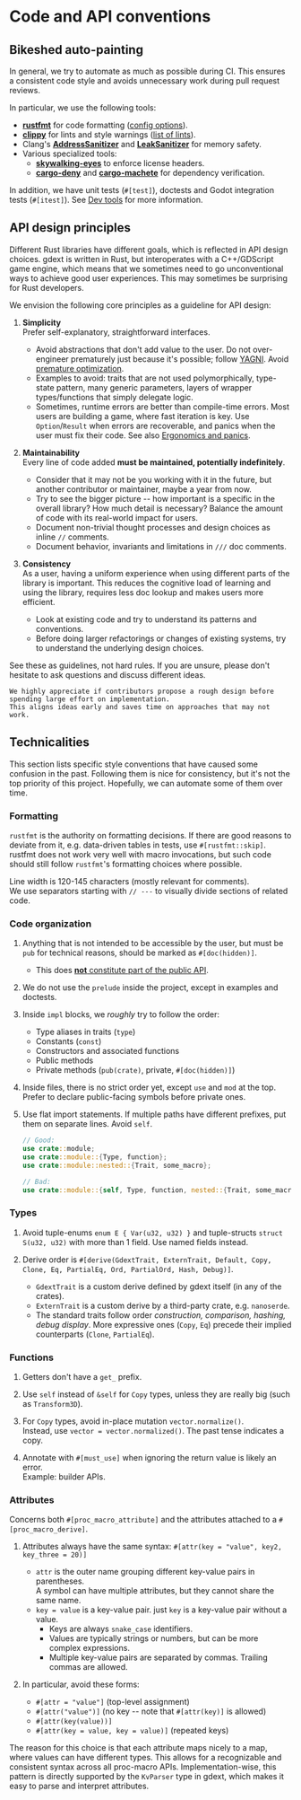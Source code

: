 <!--
  ~ This Source Code Form is subject to the terms of the Mozilla Public
  ~ License, v. 2.0. If a copy of the MPL was not distributed with this
  ~ file, You can obtain one at https://mozilla.org/MPL/2.0/.
-->

# Code and API conventions


<!-- toc -->

## Bikeshed auto-painting

In general, we try to automate as much as possible during CI. This ensures a consistent code style and avoids unnecessary work during
pull request reviews.

In particular, we use the following tools:

* [**rustfmt**] for code formatting ([config options][rustfmt-config]).
* [**clippy**] for lints and style warnings ([list of lints][clippy-lints]).
* Clang's [**AddressSanitizer**] and [**LeakSanitizer**] for memory safety.
* Various specialized tools:
  * [**skywalking-eyes**] to enforce license headers.
  * [**cargo-deny**] and [**cargo-machete**] for dependency verification.

In addition, we have unit tests (`#[test]`), doctests and Godot integration tests (`#[itest]`). 
See [Dev tools] for more information.

[**AddressSanitizer**]: https://clang.llvm.org/docs/AddressSanitizer.html 
[**cargo-deny**]: https://embarkstudios.github.io/cargo-deny
[**cargo-machete**]: https://github.com/bnjbvr/cargo-machete
[**clippy**]: https://doc.rust-lang.org/stable/clippy/usage.html
[**LeakSanitizer**]: https://clang.llvm.org/docs/LeakSanitizer.html
[**rustfmt**]: https://github.com/rust-lang/rustfmt
[**skywalking-eyes**]: https://github.com/apache/skywalking-eyes
[clippy-lints]: https://rust-lang.github.io/rust-clippy/master/index.html
[Dev tools]: dev-tools.md
[rustfmt-config]: https://rust-lang.github.io/rustfmt


## API design principles

Different Rust libraries have different goals, which is reflected in API design choices. gdext is written in Rust, but interoperates with 
a C++/GDScript game engine, which means that we sometimes need to go unconventional ways to achieve good user experiences.
This may sometimes be surprising for Rust developers.

We envision the following core principles as a guideline for API design:

1. **Simplicity**  
   Prefer self-explanatory, straightforward interfaces.
   * Avoid abstractions that don't add value to the user. 
     Do not over-engineer prematurely just because it's possible; follow [YAGNI][wiki-yagni]. Avoid [premature optimization][wiki-premature-opt].
   * Examples to avoid: traits that are not used polymorphically, type-state pattern, many generic parameters,
     layers of wrapper types/functions that simply delegate logic.
   * Sometimes, runtime errors are better than compile-time errors. Most users are building a game, where fast iteration is key.
     Use `Option`/`Result` when errors are recoverable, and panics when the user must fix their code. 
     See also [Ergonomics and panics][lib-ergonomics-panics].

2. **Maintainability**  
   Every line of code added **must be maintained, potentially indefinitely**.
   * Consider that it may not be you working with it in the future, but another contributor or maintainer, maybe a year from now.
   * Try to see the bigger picture -- how important is a specific in the overall library? How much detail is necessary?
     Balance the amount of code with its real-world impact for users.
   * Document non-trivial thought processes and design choices as inline `//` comments.
   * Document behavior, invariants and limitations in `///` doc comments.

3. **Consistency**  
   As a user, having a uniform experience when using different parts of the library is important.
   This reduces the cognitive load of learning and using the library, requires less doc lookup and makes users more efficient.
   * Look at existing code and try to understand its patterns and conventions.
   * Before doing larger refactorings or changes of existing systems, try to understand the underlying design choices.

See these as guidelines, not hard rules. If you are unsure, please don't hesitate to ask questions and discuss different ideas.

```admonish tip
We highly appreciate if contributors propose a rough design before spending large effort on implementation.
This aligns ideas early and saves time on approaches that may not work.
```


## Technicalities

This section lists specific style conventions that have caused some confusion in the past.
Following them is nice for consistency, but it's not the top priority of this project. Hopefully, we can automate some of them over time.


### Formatting

`rustfmt` is the authority on formatting decisions. If there are good reasons to deviate from it, e.g. data-driven tables in tests,
use `#[rustfmt::skip]`. rustfmt does not work very well with macro invocations, but such code should still follow `rustfmt`'s
formatting choices where possible.

Line width is 120-145 characters (mostly relevant for comments).  
We use separators starting with  `// ---` to visually divide sections of related code.


### Code organization

1. Anything that is not intended to be accessible by the user, but must be `pub` for technical reasons, should be marked as `#[doc(hidden)]`.
   * This does [**not** constitute part of the public API][lib-public-api]. 

1. We do not use the `prelude` inside the project, except in examples and doctests.

1. Inside `impl` blocks, we _roughly_ try to follow the order:
   * Type aliases in traits (`type`) 
   * Constants (`const`)
   * Constructors and associated functions
   * Public methods
   * Private methods (`pub(crate)`, private, `#[doc(hidden)]`)

1. Inside files, there is no strict order yet, except `use` and `mod` at the top. Prefer to declare public-facing symbols before private ones.

1. Use flat import statements. If multiple paths have different prefixes, put them on separate lines. Avoid `self`.
   ```rs
   // Good:
   use crate::module;
   use crate::module::{Type, function};
   use crate::module::nested::{Trait, some_macro};
   
   // Bad:
   use crate::module::{self, Type, function, nested::{Trait, some_macro}};
   ```


### Types

1. Avoid tuple-enums `enum E { Var(u32, u32) }` and tuple-structs `struct S(u32, u32)` with more than 1 field. Use named fields instead.

1. Derive order is `#[derive(GdextTrait, ExternTrait, Default, Copy, Clone, Eq, PartialEq, Ord, PartialOrd, Hash, Debug)]`.
   * `GdextTrait` is a custom derive defined by gdext itself (in any of the crates).
   * `ExternTrait` is a custom derive by a third-party crate, e.g. `nanoserde`.
   * The standard traits follow order _construction, comparison, hashing, debug display_.
     More expressive ones (`Copy`, `Eq`) precede their implied counterparts (`Clone`, `PartialEq`).


### Functions

1. Getters don't have a `get_` prefix.

1. Use `self` instead of `&self` for `Copy` types, unless they are really big (such as `Transform3D`).

1. For `Copy` types, avoid in-place mutation `vector.normalize()`.  
   Instead, use `vector = vector.normalized()`. The past tense indicates a copy.
 
1. Annotate with `#[must_use]` when ignoring the return value is likely an error.  
   Example: builder APIs.


### Attributes

Concerns both `#[proc_macro_attribute]` and the attributes attached to a `#[proc_macro_derive]`.

1. Attributes always have the same syntax: `#[attr(key = "value", key2, key_three = 20)]`
   * `attr` is the outer name grouping different key-value pairs in parentheses.  
     A symbol can have multiple attributes, but they cannot share the same name.
   * `key = value` is a key-value pair. just `key` is a key-value pair without a value.
     * Keys are always `snake_case` identifiers.  
     * Values are typically strings or numbers, but can be more complex expressions.
     * Multiple key-value pairs are separated by commas. Trailing commas are allowed.

2. In particular, avoid these forms:
   * `#[attr = "value"]` (top-level assignment)
   * `#[attr("value")]` (no key -- note that `#[attr(key)]` is allowed)
   * `#[attr(key(value))]`
   * `#[attr(key = value, key = value)]` (repeated keys)

The reason for this choice is that each attribute maps nicely to a map, where values can have different types.
This allows for a recognizable and consistent syntax across all proc-macro APIs. Implementation-wise, this pattern is
directly supported by the `KvParser` type in gdext, which makes it easy to parse and interpret attributes.


[lib-ergonomics-panics]: https://godot-rust.github.io/docs/gdext/master/godot/#ergonomics-and-panics
[lib-public-api]: https://godot-rust.github.io/docs/gdext/master/godot/#public-api
[wiki-premature-opt]: https://en.wikipedia.org/wiki/Program_optimization#When_to_optimize
[wiki-yagni]: https://en.wikipedia.org/wiki/YAGNI
